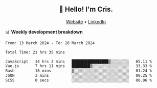 
<h2 align="center">👋 Hello! I'm Cris.</h2>
<p align="center">
  <a href="https://www.criscunas.dev">Website</a> •
  <a href="https://www.linkedin.com/in/cristophercunas/">LinkedIn</a> 
</p>


📊 **Weekly development breakdown**
<!--START_SECTION:waka-->

```txt
From: 13 March 2024 - To: 20 March 2024

Total Time: 21 hrs 35 mins

JavaScript   14 hrs 3 mins   ████████████████▒░░░░░░░░   65.11 %
Vue.js       7 hrs 11 mins   ████████▒░░░░░░░░░░░░░░░░   33.33 %
Bash         16 mins         ▒░░░░░░░░░░░░░░░░░░░░░░░░   01.24 %
JSON         3 mins          ░░░░░░░░░░░░░░░░░░░░░░░░░   00.25 %
SCSS         0 secs          ░░░░░░░░░░░░░░░░░░░░░░░░░   00.06 %
```

<!--END_SECTION:waka-->
